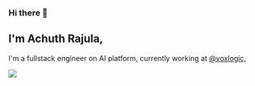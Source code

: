 
### Hi there 👋


## I'm Achuth Rajula,

I'm a fullstack engineer on AI platform, currently working at [@voxlogic,](https://www.voxlogic.io/)

[![](https://github-readme-stats.vercel.app/api?username=achuthrajula&count_private=true&show_icons=true&theme=vue)](https://github.com/anuraghazra/github-readme-stats)
